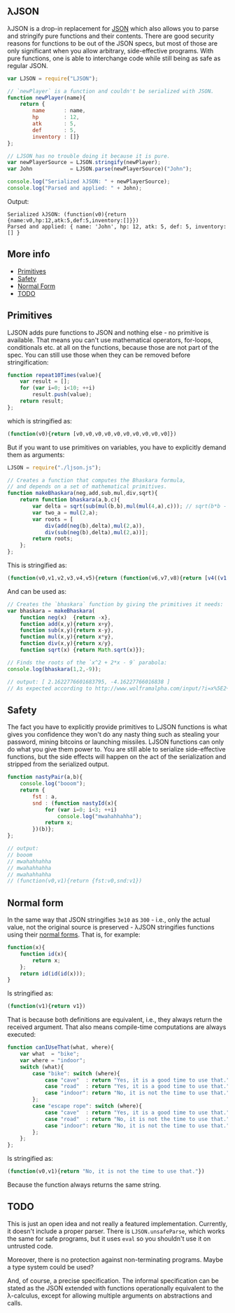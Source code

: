 ## λJSON 

λJSON is a drop-in replacement for [JSON](http://www.json.org) which also allows you to parse and stringify pure functions and their contents. There are good security reasons for functions to be out of the JSON specs, but most of those are only significant when you allow arbitrary, side-effective programs. With pure functions, one is able to interchange code while still being as safe as regular JSON.

```JavaScript
var LJSON = require("LJSON");

// `newPlayer` is a function and couldn't be serialized with JSON.
function newPlayer(name){
    return {
        name      : name,
        hp        : 12,
        atk       : 5,
        def       : 5,
        inventory : []}
};

// LJSON has no trouble doing it because it is pure.
var newPlayerSource = LJSON.stringify(newPlayer); 
var John            = LJSON.parse(newPlayerSource)("John");

console.log("Serialized λJSON: " + newPlayerSource);
console.log("Parsed and applied: " + John);
```

Output:

    Serialized λJSON: (function(v0){return {name:v0,hp:12,atk:5,def:5,inventory:[]}})
    Parsed and applied: { name: 'John', hp: 12, atk: 5, def: 5, inventory: [] }

## More info

- [Primitives](primitives)
- [Safety](safety)
- [Normal Form](normal-form)
- [TODO](todo)

## Primitives

LJSON adds pure functions to JSON and nothing else - no primitive is available. That means you can't use mathematical operators, for-loops, conditionals etc. at all on the functions, because those are not part of the spec. You can still use those when they can be removed before stringification:

```JavaScript
function repeat10Times(value){
    var result = [];
    for (var i=0; i<10; ++i)
        result.push(value);
    return result;
};
```

which is stringified as:

```javascript
(function(v0){return [v0,v0,v0,v0,v0,v0,v0,v0,v0,v0]})
```

But if you want to use primitives on variables, you have to explicitly demand them as arguments:

```JavaScript
LJSON = require("./ljson.js");

// Creates a function that computes the Bhaskara formula, 
// and depends on a set of mathematical primitives.
function makeBhaskara(neg,add,sub,mul,div,sqrt){
    return function bhaskara(a,b,c){
        var delta = sqrt(sub(mul(b,b),mul(mul(4,a),c))); // sqrt(b*b - 4*a*c)
        var two_a = mul(2,a);
        var roots = [
            div(add(neg(b),delta),mul(2,a)),
            div(sub(neg(b),delta),mul(2,a))];
        return roots;
    };
};
```

This is stringified as:

```javascript
(function(v0,v1,v2,v3,v4,v5){return (function(v6,v7,v8){return [v4((v1((v0((v7)),v5((v2((v3((v7,v7)),v3((v3((4,v6)),v8)))))))),v3((2,v6)))),v4((v2((v0((v7)),v5((v2((v3((v7,v7)),v3((v3((4,v6)),v8)))))))),v3((2,v6))))]})})
```

And can be used as:

```javascript
// Creates the `bhaskara` function by giving the primitives it needs:
var bhaskara = makeBhaskara(
    function neg(x)  {return -x},
    function add(x,y){return x+y},
    function sub(x,y){return x-y},
    function mul(x,y){return x*y},
    function div(x,y){return x/y},
    function sqrt(x) {return Math.sqrt(x)});

// Finds the roots of the `x^2 + 2*x - 9` parabola:
console.log(bhaskara(1,2,-9));

// output: [ 2.1622776601683795, -4.16227766016838 ]
// As expected according to http://www.wolframalpha.com/input/?i=x%5E2+%2B+2*x+-+9+%3D+0
```

## Safety

The fact you have to explicitly provide primitives to LJSON functions is what gives you confidence they won't do any nasty thing such as stealing your password, mining bitcoins or launching missiles. LJSON functions can only do what you give them power to. You are still able to serialize side-effective functions, but the side effects will happen on the act of the serialization and stripped from the serialized output.

```JavaScript
function nastyPair(a,b){
    console.log("booom");
    return { 
        fst : a, 
        snd : (function nastyId(x){
            for (var i=0; i<3; ++i)
                console.log("mwahahhahha");
            return x;
        })(b)};
};

// output: 
// booom
// mwahahhahha
// mwahahhahha
// mwahahhahha
// (function(v0,v1){return {fst:v0,snd:v1})
```

## Normal form

In the same way that JSON stringifies `3e10` as `300` - i.e., only the actual value, not the original source is preserved - λJSON stringifies functions using their [normal forms](https://en.wikipedia.org/wiki/Normal_form_(abstract_rewriting)). That is, for example:

```javascript
function(x){
    function id(x){
        return x;
    };
    return id(id(id(x)));
}
```

Is stringified as:
    
```javascript
(function(v1){return v1})
```
    
That is because both definitions are equivalent, i.e., they always return the received argument. That also means compile-time computations are always executed:

```javascript
function canIUseThat(what, where){
    var what  = "bike";
    var where = "indoor";
    switch (what){
        case "bike": switch (where){
            case "cave"  : return "Yes, it is a good time to use that."
            case "road"  : return "Yes, it is a good time to use that."
            case "indoor": return "No, it is not the time to use that."
        };
        case "escape rope": switch (where){
            case "cave"  : return "Yes, it is a good time to use that."
            case "road"  : return "No, it is not the time to use that."
            case "indoor": return "No, it is not the time to use that."
        };
    };
};
```

Is stringified as:

```javascript
(function(v0,v1){return "No, it is not the time to use that."})
```

Because the function always returns the same string.

## TODO

This is just an open idea and not really a featured implementation. Currently, it doesn't include a proper parser. There is `LJSON.unsafeParse`, which works the same for safe programs, but it uses `eval` so you shouldn't use it on untrusted code.

Moreover, there is no protection against non-terminating programs. Maybe a type system could be used?

And, of course, a precise specification. The informal specification can be stated as the JSON extended with functions operationally equivalent to the λ-calculus, except for allowing multiple arguments on abstractions and calls.
